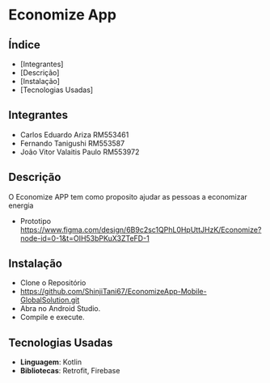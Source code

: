 # Economize App

## Índice 

- [Integrantes]
- [Descrição]   
- [Instalação]   
- [Tecnologias Usadas]

## Integrantes  
- Carlos Eduardo Ariza RM553461
- Fernando Tanigushi RM553587
- João Vitor Valaitis Paulo RM553972


## Descrição

O Economize APP tem como proposito ajudar as pessoas a economizar energia

- Prototipo
https://www.figma.com/design/6B9c2sc1QPhL0HpUttJHzK/Economize?node-id=0-1&t=OIH53bPKuX3ZTeFD-1

## Instalação
- Clone o Repositório
- https://github.com/ShinjiTani67/EconomizeApp-Mobile-GlobalSolution.git
- Abra no Android Studio.
- Compile e execute.

## Tecnologias Usadas
- **Linguagem**: Kotlin
- **Bibliotecas**: Retrofit, Firebase



